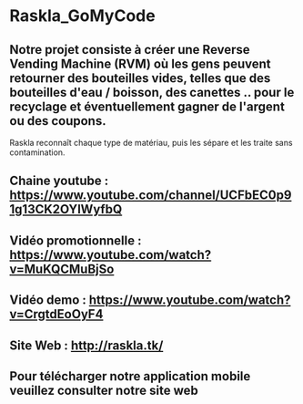 # Raskla_GoMyCode

## Notre projet consiste à créer une Reverse Vending Machine (RVM) où les gens peuvent retourner des bouteilles vides, telles que des bouteilles d'eau / boisson, des canettes .. pour le recyclage et éventuellement gagner de l'argent ou des coupons.
Raskla reconnaît chaque type de matériau, puis les sépare et les traite sans contamination.

## Chaine youtube : https://www.youtube.com/channel/UCFbEC0p91g13CK2OYlWyfbQ

## Vidéo promotionnelle : https://www.youtube.com/watch?v=MuKQCMuBjSo

## Vidéo demo : https://www.youtube.com/watch?v=CrgtdEoOyF4

## Site Web : http://raskla.tk/

## Pour télécharger notre application mobile veuillez consulter notre site web
